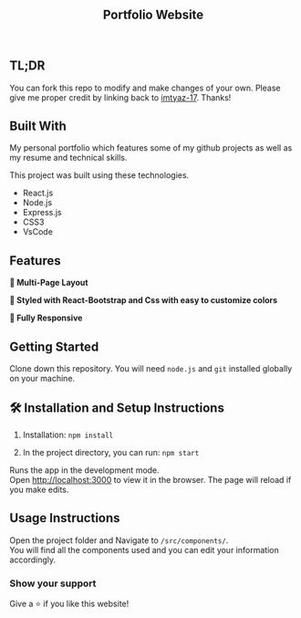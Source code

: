 <h2 align="center">
  Portfolio Website<br/>
  <a href="" target="_blank"></a>
</h2>
<!-- <div align="center">
  <img alt="Demo" src="./Images/readme-img1.png" />
</div> -->

<br/>

## TL;DR

You can fork this repo to modify and make changes of your own. Please give me proper credit by linking back to [imtyaz-17](https://github.com/imtyaz-17). Thanks!

## Built With

My personal portfolio <a href="https://imtyaz-dev.netlify.app/" target="_blank"></a> which features some of my github projects as well as my resume and technical skills.<br/>

This project was built using these technologies.

- React.js
- Node.js
- Express.js
- CSS3
- VsCode

## Features

**📖 Multi-Page Layout**

**🎨 Styled with React-Bootstrap and Css with easy to customize colors**

**📱 Fully Responsive**

## Getting Started

Clone down this repository. You will need `node.js` and `git` installed globally on your machine.

## 🛠 Installation and Setup Instructions

1. Installation: `npm install`

2. In the project directory, you can run: `npm start`

Runs the app in the development mode.\
Open [http://localhost:3000](http://localhost:3000) to view it in the browser.
The page will reload if you make edits.

## Usage Instructions

Open the project folder and Navigate to `/src/components/`. <br/>
You will find all the components used and you can edit your information accordingly.

### Show your support

Give a ⭐ if you like this website!
